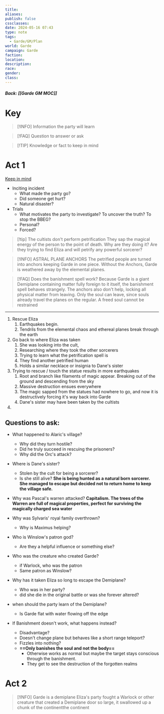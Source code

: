 ```yaml
---
title: 
aliases: 
publish: false
cssclasses: 
date: 2024-05-16 07:43
type: note
tags:
  - Garde/GM/Plan
world: Garde
campaign: Garde
faction: 
location: 
description: 
race: 
gender: 
class:
---
```

##### Back: [[Garde GM MOC]]

# Key

> [!INFO] Information the party will learn

> [!FAQ] Question to answer or ask

> [!TIP] Knowledge or fact to keep in mind

# Act 1
[Keep in mind](https://youtu.be/EdDE1fw0oYg?si=oUN8ZicAD8BSItOl)
- Inciting incident
	- What made the party go?
	- Did someone get hurt?
	- Natural disaster?
- Trials
	- What motivates the party to investigate? To uncover the truth? To stop the BBEG?
	- Personal?
	- Forced? 

> [!tip] The cultists don't perform petrification
> They sap the magical energy of the person to the point of death. 
> Why are they doing it? Are they trying to find Eliza and will petrify any powerful sorcerer?

> [!INFO] ASTRAL PLANE ANCHORS
> The petrified people are turned into anchors keeping Garde in one piece. Without the Anchors, Garde is weathered away by the elemental planes.

> [!FAQ] Does the banishment spell work?
> Because Garde is a giant Demiplane containing matter fully foreign to it itself, the banishment spell behaves strangely.
> The anchors also don't help, locking all physical matter from leaving. Only the soul can leave, since souls already travel the planes on the regular. A freed soul cannot be restrained





---

1. Rescue Eliza
	1. Earthquakes begin. 
	2. Tendrils from the elemental chaos and ethereal planes break through the earth
2. Go back to where Eliza was taken
	1. She was looking into the cult, 
	2. Researching where they took the other sorcerers
	3. Trying to learn what the petrification spell is
	4. They find another petrified human
	5. Holds a similar necklace or insignia to Dane's sister
3. Trying to rescue / touch the statue results in more earthquakes
	1. Root and branch like filaments of magic appear. Breaking out of the ground and descending from the sky
	2. Massive destruction ensues everywhere
	3. The magic sapped from the statues had nowhere to go, and now it is destructively forcing it's way back into Garde
	4. Dane's sister may have been taken by the cultists
4. 

## Questions to ask:
- What happened to Alaric's village? 
	- Why did they turn hostile?
	- Did he truly succeed in rescuing the prisoners?
	- Why did the Orc's attack?
- Where is Dane's sister?
	- Stolen by the cult for being a sorcerer?
	- Is she still alive?
**She is being hunted as a natural born sorcerer. She managed to escape but decided not to return home to keep the village safe.**

- Why was Pascal's warren attacked?
**Capitalism. The trees of the Warren are full of magical properties, perfect for surviving the magically charged sea water**

- Why was Sylvaris' royal family overthrown?
	- Why is Maximus helping?
- Who is Winslow's patron god?
	- Are they a helpful influence or something else?
- Who was the creature who created Garde?
	- if Warlock, who was the patron
	- Same patron as Winslow?
- Why has it taken Eliza so long to escape the Demiplane?
	- Who was in her party?
	- did she die in the original battle or was she forever altered?
- when should the party learn of the Demiplane?
	- Is Garde flat with water flowing off the edge
- If Banishment doesn't work, what happens instead?
	- Disadvantage?
	- Doesn't change plane but behaves like a short range teleport?
	- Fizzles into nothing?
	- **==Only banishes the soul and not the body==**
		- Otherwise works as normal but maybe the target stays conscious through the banishment.
		- They get to see the destruction of the forgotten realms


# Act 2

> [!INFO] Garde is a demiplane
> Eliza's party fought a Warlock or other creature that created a Demiplane door so large, it swallowed up a chunk of the continentthe continent